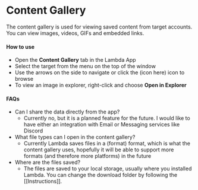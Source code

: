 # Content Gallery
The content gallery is used for viewing saved content from target accounts. You can view images, videos, GIFs and embedded links.

#### How to use
- Open the **Content Gallery** tab in the Lambda App
- Select the target from the menu on the top of the window
- Use the arrows on the side to navigate or click the (icon here) icon to browse
- To view an image in explorer, right-click and choose **Open in Explorer**

#### FAQs
- Can I share the data directly from the app?
	- Currently no, but it is a planned feature for the future. I would like to have either an integration with Email or Messaging services like Discord
- What file types can I open in the content gallery?
	- Currently Lambda saves files in a (format) format, which is what the content gallery uses, hopefully it will be able to support more formats (and therefore more platforms) in the future
- Where are the files saved?
	- The files are saved to your local storage, usually where you installed Lambda. You can change the download folder by following the [[Instructions]].